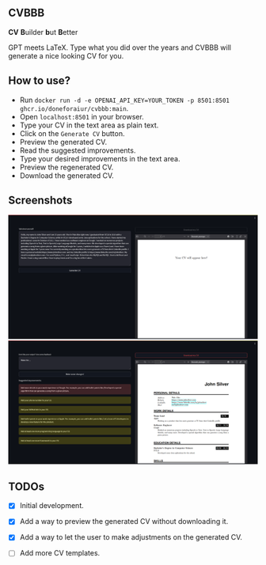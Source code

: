## CVBBB

**CV** **B**uilder **b**ut **B**etter

GPT meets LaTeX. Type what you did over the years and CVBBB will generate a nice looking CV for you.

## How to use?
- Run `docker run -d -e OPENAI_API_KEY=YOUR_TOKEN -p 8501:8501 ghcr.io/doneforaiur/cvbbb:main`.
- Open `localhost:8501` in your browser.
- Type your CV in the text area as plain text.
- Click on the `Generate CV` button.
- Preview the generated CV.
- Read the suggested improvements.
- Type your desired improvements in the text area.
- Preview the regenerated CV.
- Download the generated CV.

## Screenshots

![Introduce yourself to the CVBBB.](.github/introduce.png)
![Recieve feedback and view your CV.](.github/rendered.png)

## TODOs

- [x] Initial development.
- [x] Add a way to preview the generated CV without downloading it.
- [x] Add a way to let the user to make adjustments on the generated CV.
- [ ] Add more CV templates.

